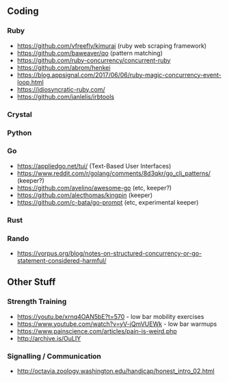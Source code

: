 ## Coding

### Ruby
- https://github.com/vfreefly/kimurai (ruby web scraping framework)
- https://github.com/baweaver/qo (pattern matching)
- https://github.com/ruby-concurrency/concurrent-ruby
- https://github.com/abrom/henkei
- https://blog.appsignal.com/2017/06/06/ruby-magic-concurrency-event-loop.html
- https://idiosyncratic-ruby.com/
- https://github.com/janlelis/irbtools

### Crystal

### Python
 
### Go
- https://appliedgo.net/tui/ (Text-Based User Interfaces)
- https://www.reddit.com/r/golang/comments/8d3qkr/go_cli_patterns/ (keeper?)
- https://github.com/avelino/awesome-go (etc, keeper?)
- https://github.com/alecthomas/kingpin (keeper)
- https://github.com/c-bata/go-prompt (etc, experimental keeper)

### Rust

### Rando
- https://vorpus.org/blog/notes-on-structured-concurrency-or-go-statement-considered-harmful/

## Other Stuff

### Strength Training
- https://youtu.be/xrnq4OAN5bE?t=570 - low bar mobility exercises
- https://www.youtube.com/watch?v=yV-jQmVUEWk - low bar warmups
- https://www.painscience.com/articles/pain-is-weird.php
- http://archive.is/OuLIY

### Signalling / Communication
- http://octavia.zoology.washington.edu/handicap/honest_intro_02.html
